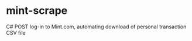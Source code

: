 mint-scrape
===========

C# POST log-in to Mint.com, automating download of personal transaction CSV file